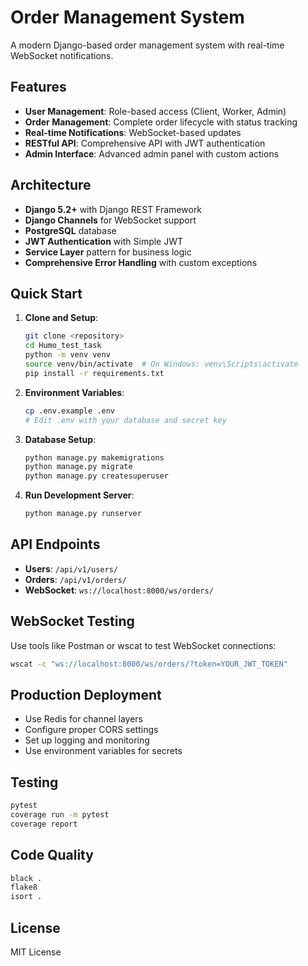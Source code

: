# Order Management System

A modern Django-based order management system with real-time WebSocket notifications.

## Features

- **User Management**: Role-based access (Client, Worker, Admin)
- **Order Management**: Complete order lifecycle with status tracking
- **Real-time Notifications**: WebSocket-based updates
- **RESTful API**: Comprehensive API with JWT authentication
- **Admin Interface**: Advanced admin panel with custom actions

## Architecture

- **Django 5.2+** with Django REST Framework
- **Django Channels** for WebSocket support
- **PostgreSQL** database
- **JWT Authentication** with Simple JWT
- **Service Layer** pattern for business logic
- **Comprehensive Error Handling** with custom exceptions

## Quick Start

1. **Clone and Setup**:
   ```bash
   git clone <repository>
   cd Humo_test_task
   python -m venv venv
   source venv/bin/activate  # On Windows: venv\Scripts\activate
   pip install -r requirements.txt
   ```

2. **Environment Variables**:
   ```bash
   cp .env.example .env
   # Edit .env with your database and secret key
   ```

3. **Database Setup**:
   ```bash
   python manage.py makemigrations
   python manage.py migrate
   python manage.py createsuperuser
   ```

4. **Run Development Server**:
   ```bash
   python manage.py runserver
   ```

## API Endpoints

- **Users**: `/api/v1/users/`
- **Orders**: `/api/v1/orders/`
- **WebSocket**: `ws://localhost:8000/ws/orders/`

## WebSocket Testing

Use tools like Postman or wscat to test WebSocket connections:

```bash
wscat -c "ws://localhost:8000/ws/orders/?token=YOUR_JWT_TOKEN"
```

## Production Deployment

- Use Redis for channel layers
- Configure proper CORS settings
- Set up logging and monitoring
- Use environment variables for secrets

## Testing

```bash
pytest
coverage run -m pytest
coverage report
```

## Code Quality

```bash
black .
flake8
isort .
```

## License

MIT License
